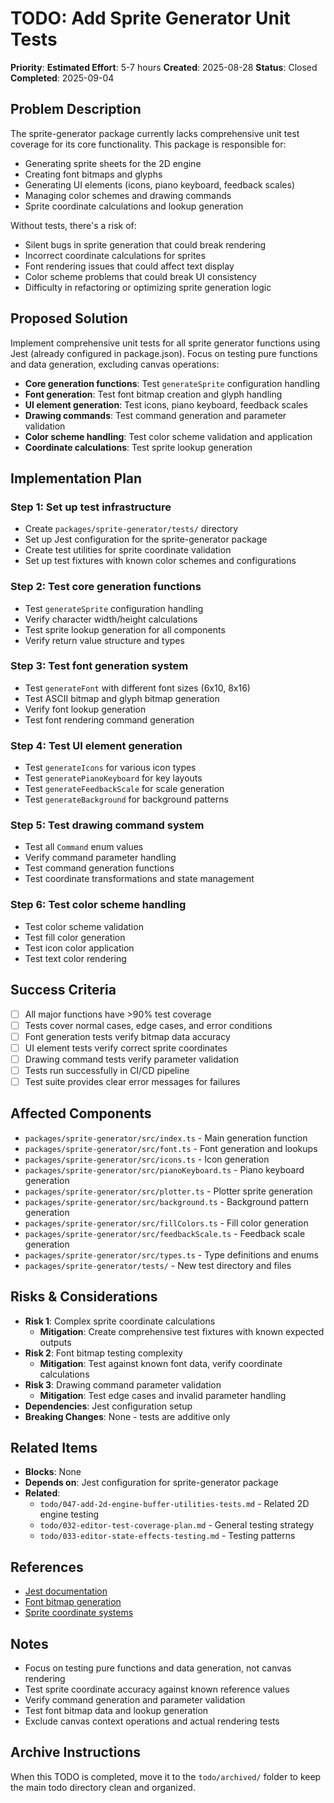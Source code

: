 # TODO: Add Sprite Generator Unit Tests

**Priority**:
**Estimated Effort**: 5-7 hours
**Created**: 2025-08-28
**Status**: Closed
**Completed**: 2025-09-04

## Problem Description

The sprite-generator package currently lacks comprehensive unit test coverage for its core functionality. This package is responsible for:
- Generating sprite sheets for the 2D engine
- Creating font bitmaps and glyphs
- Generating UI elements (icons, piano keyboard, feedback scales)
- Managing color schemes and drawing commands
- Sprite coordinate calculations and lookup generation

Without tests, there's a risk of:
- Silent bugs in sprite generation that could break rendering
- Incorrect coordinate calculations for sprites
- Font rendering issues that could affect text display
- Color scheme problems that could break UI consistency
- Difficulty in refactoring or optimizing sprite generation logic

## Proposed Solution

Implement comprehensive unit tests for all sprite generator functions using Jest (already configured in package.json). Focus on testing pure functions and data generation, excluding canvas operations:

- **Core generation functions**: Test `generateSprite` configuration handling
- **Font generation**: Test font bitmap creation and glyph handling
- **UI element generation**: Test icons, piano keyboard, feedback scales
- **Drawing commands**: Test command generation and parameter validation
- **Color scheme handling**: Test color scheme validation and application
- **Coordinate calculations**: Test sprite lookup generation

## Implementation Plan

### Step 1: Set up test infrastructure
- Create `packages/sprite-generator/tests/` directory
- Set up Jest configuration for the sprite-generator package
- Create test utilities for sprite coordinate validation
- Set up test fixtures with known color schemes and configurations

### Step 2: Test core generation functions
- Test `generateSprite` configuration handling
- Verify character width/height calculations
- Test sprite lookup generation for all components
- Verify return value structure and types

### Step 3: Test font generation system
- Test `generateFont` with different font sizes (6x10, 8x16)
- Test ASCII bitmap and glyph bitmap generation
- Verify font lookup generation
- Test font rendering command generation

### Step 4: Test UI element generation
- Test `generateIcons` for various icon types
- Test `generatePianoKeyboard` for key layouts
- Test `generateFeedbackScale` for scale generation
- Test `generateBackground` for background patterns

### Step 5: Test drawing command system
- Test all `Command` enum values
- Verify command parameter handling
- Test command generation functions
- Test coordinate transformations and state management

### Step 6: Test color scheme handling
- Test color scheme validation
- Test fill color generation
- Test icon color application
- Test text color rendering

## Success Criteria

- [ ] All major functions have >90% test coverage
- [ ] Tests cover normal cases, edge cases, and error conditions
- [ ] Font generation tests verify bitmap data accuracy
- [ ] UI element tests verify correct sprite coordinates
- [ ] Drawing command tests verify parameter validation
- [ ] Tests run successfully in CI/CD pipeline
- [ ] Test suite provides clear error messages for failures

## Affected Components

- `packages/sprite-generator/src/index.ts` - Main generation function
- `packages/sprite-generator/src/font.ts` - Font generation and lookups
- `packages/sprite-generator/src/icons.ts` - Icon generation
- `packages/sprite-generator/src/pianoKeyboard.ts` - Piano keyboard generation
- `packages/sprite-generator/src/plotter.ts` - Plotter sprite generation
- `packages/sprite-generator/src/background.ts` - Background pattern generation
- `packages/sprite-generator/src/fillColors.ts` - Fill color generation
- `packages/sprite-generator/src/feedbackScale.ts` - Feedback scale generation
- `packages/sprite-generator/src/types.ts` - Type definitions and enums
- `packages/sprite-generator/tests/` - New test directory and files

## Risks & Considerations

- **Risk 1**: Complex sprite coordinate calculations
  - **Mitigation**: Create comprehensive test fixtures with known expected outputs
- **Risk 2**: Font bitmap testing complexity
  - **Mitigation**: Test against known font data, verify coordinate calculations
- **Risk 3**: Drawing command parameter validation
  - **Mitigation**: Test edge cases and invalid parameter handling
- **Dependencies**: Jest configuration setup
- **Breaking Changes**: None - tests are additive only

## Related Items

- **Blocks**: None
- **Depends on**: Jest configuration for sprite-generator package
- **Related**: 
  - `todo/047-add-2d-engine-buffer-utilities-tests.md` - Related 2D engine testing
  - `todo/032-editor-test-coverage-plan.md` - General testing strategy
  - `todo/033-editor-state-effects-testing.md` - Testing patterns

## References

- [Jest documentation](https://jestjs.io/docs/getting-started)
- [Font bitmap generation](https://en.wikipedia.org/wiki/Bitmap_font)
- [Sprite coordinate systems](https://en.wikipedia.org/wiki/Sprite_(computer_graphics))

## Notes

- Focus on testing pure functions and data generation, not canvas rendering
- Test sprite coordinate accuracy against known reference values
- Verify command generation and parameter validation
- Test font bitmap data and lookup generation
- Exclude canvas context operations and actual rendering tests

## Archive Instructions

When this TODO is completed, move it to the `todo/archived/` folder to keep the main todo directory clean and organized. 